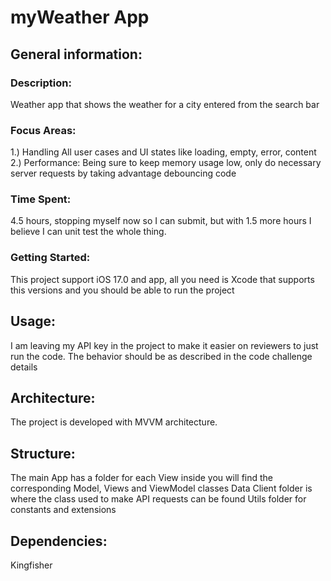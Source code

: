 # myWeather App

## General information:

### Description:
Weather app that shows the weather for a city entered from the search bar

### Focus Areas:
1.) Handling All user cases and UI states like loading, empty, error, content
2.) Performance: Being sure to keep memory usage low, only do necessary server requests by taking advantage debouncing code

### Time Spent:
4.5 hours, stopping myself now so I can submit, but with 1.5 more hours I believe I can unit test the whole thing. 

### Getting Started:
This project support iOS 17.0 and app, all you need is Xcode that supports this versions and you should be able to run the project

## Usage:
I am leaving my API key in the project to make it easier on reviewers to just run the code.
The behavior should be as described in the code challenge details

## Architecture:
The project is developed with MVVM architecture.

## Structure:
The main App has a folder for each View inside you will find the corresponding Model, Views and ViewModel classes
Data Client folder is where the class used to make API requests can be found
Utils folder for constants and extensions

## Dependencies:
Kingfisher
